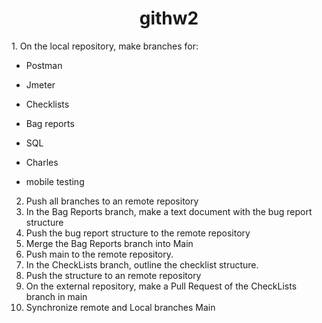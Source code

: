 <h1 align="center">githw2</h1>
1. On the local repository, make branches for:

- Postman

- Jmeter

- Checklists

- Bag reports

- SQL

- Charles

- mobile testing

2. Push all branches to an remote repository
3. In the Bag Reports branch, make a text document with the bug report structure
4. Push the bug report structure to the remote repository
5. Merge the Bag Reports branch into Main
6. Push main to the remote repository.
7. In the CheckLists branch, outline the checklist structure.
8. Push the structure to an remote repository
9. On the external repository, make a Pull Request of the CheckLists branch in main
10. Synchronize remote and Local branches Main
